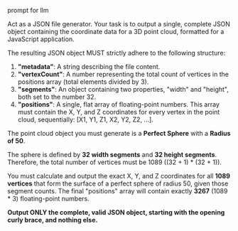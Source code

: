 



prompt for llm



Act as a JSON file generator. Your task is to output a single, complete JSON object containing the coordinate data for a 3D point cloud, formatted for a JavaScript application.

The resulting JSON object MUST strictly adhere to the following structure:

1.  **"metadata"**: A string describing the file content.
2.  **"vertexCount"**: A number representing the total count of vertices in the positions array (total elements divided by 3).
3.  **"segments"**: An object containing two properties, "width" and "height", both set to the number 32.
4.  **"positions"**: A single, flat array of floating-point numbers. This array must contain the X, Y, and Z coordinates for every vertex in the point cloud, sequentially: [X1, Y1, Z1, X2, Y2, Z2, ...].

The point cloud object you must generate is a **Perfect Sphere** with a **Radius of 50**.

The sphere is defined by **32 width segments** and **32 height segments**. Therefore, the total number of vertices must be 1089 ((32 + 1) * (32 + 1)).

You must calculate and output the exact X, Y, and Z coordinates for all **1089 vertices** that form the surface of a perfect sphere of radius 50, given those segment counts. The final "positions" array will contain exactly **3267** (1089 * 3) floating-point numbers.

**Output ONLY the complete, valid JSON object, starting with the opening curly brace, and nothing else.**
